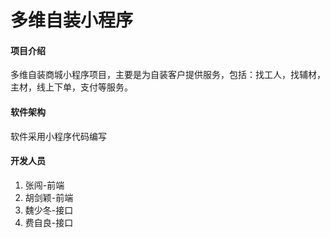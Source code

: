 # 多维自装小程序

#### 项目介绍
多维自装商城小程序项目，主要是为自装客户提供服务，包括：找工人，找辅材，主材，线上下单，支付等服务。

#### 软件架构
软件采用小程序代码编写


#### 开发人员

1. 张闯-前端
2. 胡剑颖-前端
3. 魏少冬-接口
4. 费自良-接口

